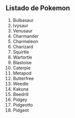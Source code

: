 ## Listado de Pokemon

001. Bulbasaur
002. Ivysaur
003. Venusaur
004. Charmander
005. Charmeleon
006. Charizard
007. Squirtle
008. Wartortle
009. Blastoise
010. Caterpie
011. Metapod
012. Butterfree
013. Weedle
014. Kakuna
015. Beedrill
016. Pidgey
017. Pidgeotto
018. Pidgeot
